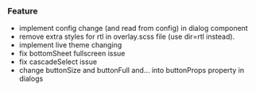 ### Feature

- implement config change (and read from config) in dialog component
- remove extra styles for rtl in overlay.scss file (use dir=rtl instead).
- implement live theme changing
- fix bottomSheet fullscreen issue
- fix cascadeSelect issue
- change buttonSize and buttonFull and... into buttonProps property in dialogs
